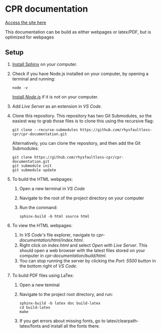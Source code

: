 # CPR documentation

[Access the site here](https://rhysfaultless-cpr.github.io/cpr-documentation/)

This documentation can be build as either webpages or latex/PDF, but is optimized for webpages

## Setup

1.  [Install Sphinx](https://www.sphinx-doc.org/en/master/usage/installation.html#windows-other-method) on your computer. 

2.  Check if you have Node.js installed on your computer, by opening a terminal and running:

        node -v

    [Install _Node.js_](https://nodejs.org/en/download/package-manager/) if it is not on your computer.

3.  Add _Live Server_ as an extension in _VS Code_.


4.  Clone this repository. This repository has two Git Submodules, so the easiest way to grab those files is to clone this using the recursive flag:

        git clone --recurse-submodules https://github.com/rhysfaultless-cpr/cpr-documentation.git

    Alternatively, you can clone the repository, and then add the Git Submodules:

        git clone https://github.com/rhysfaultless-cpr/cpr-documentation.git
        git submodule init
        git submodule update

5.  To build the HTML webpages:

    1.  Open a new terminal in _VS Code_
    2.  Navigate to the root of the project directory on your computer
    3.  Run the command:

            sphinx-build -b html source html

6.  To view the HTML webpages:

    1.  In _VS Code's_ file explorer, navigate to _cpr-documentation/html/index.html_. 
    2.  Right click on _index.html_ and select _Open with Live Server_.
        This should open a web browser with the latest files stored on your computer in _cpr-documentation/build/html_.
    3.  You can stop running the server by clicking the _Port: 5500_ button in the bottom right of _VS Code_.

7.  To build PDF files using LaTex:
    1.  Open a new teminal
    2.  Navigate to the project root directory, and run:
    
            sphinx-build -b latex doc build-latex
            cd build-latex
            make
        
    3.  If you get errors about missing fonts, go to latex/clearpath-latex/fonts and install all the fonts there.